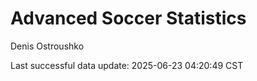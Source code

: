 # Advanced Soccer Statistics
Denis Ostroushko

<!-- gfm -->

Last successful data update: 2025-06-23 04:20:49 CST
